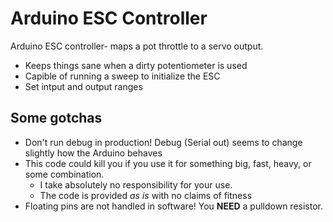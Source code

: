 # Arduino ESC Controller


Arduino ESC controller- maps a pot throttle to a servo output.

 - Keeps things sane when a dirty potentiometer is used
 - Capible of running a sweep to initialize the ESC
 - Set intput and output ranges


## Some gotchas
 
 - Don't run debug in production! Debug (Serial out) seems to change slightly how the Arduino behaves
 - This code could kill you if you use it for something big, fast, heavy, or some combination.
   - I take absolutely no responsibility for your use.
   - The code is provided *as is* with no claims of fitness
 - Floating pins are not handled in software! You **NEED** a pulldown resistor.
